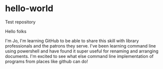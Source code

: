 # hello-world
Test repository

Hello folks

I'm Jo, I'm learning GitHub to be able to share this skill with library professionals and the patrons they serve.
I've been learning command line using powershell and have found it super useful for renaming and arranging documents.
I'm excited to see what else command line implementation of programs from places like github can do!
